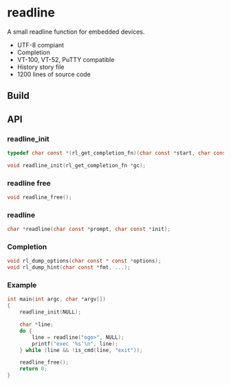 # readline
A small readline function for embedded devices.

* UTF-8 compiant
* Completion
* VT-100, VT-52, PuTTY compatible
* History story file
* 1200 lines of source code


## Build


## API

### readline_init
```c
typedef char const *(rl_get_completion_fn)(char const *start, char const *cur_pos);

void readline_init(rl_get_completion_fn *gc);
```

### readline free
```c
void readline_free();
```

### readline
```c
char *readline(char const *prompt, char const *init);
```

### Completion

```c
void rl_dump_options(char const * const *options);
void rl_dump_hint(char const *fmt, ...);
```


### Example


```c
int main(int argc, char *argv[])
{
	readline_init(NULL);

	char *line;
	do {
		line = readline("ogo>", NULL);
		printf("exec '%s'\n", line);
	} while (line && !is_cmd(line, "exit"));

	readline_free();
	return 0;
}
```
